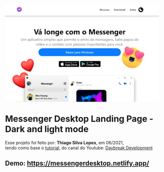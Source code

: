 <!---->
<div align="center">
<img src="./ReadMeFiles/app.jpg" align="center">
</div>

# Messenger Desktop Landing Page - Dark and light mode

<p>Esse projeto foi feito por: <strong>Thiago Silva Lopes</strong>, em 06/2021,</br>
tendo como base o <a href="https://www.youtube.com/watch?v=DfOK5mX2TQM&t=462s" target="_blank">tutorial,</a>
do canal do Youtube: <a href="https://www.youtube.com/channel/UCaSKAM4XZdeJVOpRj04tIQQ" target="_blank">
Daybreak Development</a></p>

## Demo: https://messengerdesktop.netlify.app/
